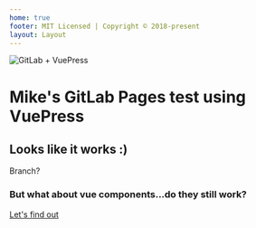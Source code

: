 ```yaml
---
home: true
footer: MIT Licensed | Copyright © 2018-present
layout: Layout
---
```


<hero>
    <img :src="$withBase('/hero.png')" alt="GitLab + VuePress">
</hero>

# Mike's GitLab Pages test using VuePress
## Looks like it works :)

Branch?

### But what about vue components...do they still work?

[Let's find out](/comptest.html)

